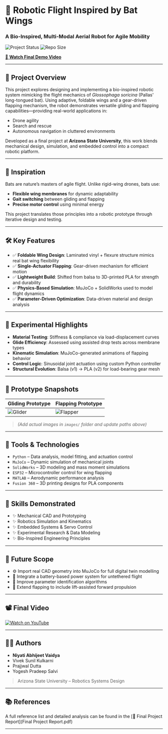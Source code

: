 # 🦇 Robotic Flight Inspired by Bat Wings

### A Bio-Inspired, Multi-Modal Aerial Robot for Agile Mobility

![Project Status](https://img.shields.io/badge/status-Completed-brightgreen)
![Repo Size](https://img.shields.io/github/repo-size/your-username/robotic-bat-flight)

[🎥 **Watch Final Demo Video**](https://youtu.be/ZdsJeafwBmk)

---

## 🚀 Project Overview

This project explores designing and implementing a bio-inspired robotic system mimicking the flight mechanics of *Glossophaga soricina* (Pallas' long-tongued bat). Using adaptive, foldable wings and a gear-driven flapping mechanism, the robot demonstrates versatile gliding and flapping capabilities—providing real-world applications in:

- Drone agility  
- Search and rescue  
- Autonomous navigation in cluttered environments

Developed as a final project at **Arizona State University**, this work blends mechanical design, simulation, and embedded control into a compact robotic platform.

---

## 🧠 Inspiration

Bats are nature’s masters of agile flight. Unlike rigid-wing drones, bats use:
- **Flexible wing membranes** for dynamic adaptability
- **Gait switching** between gliding and flapping
- **Precise motor control** using minimal energy

This project translates those principles into a robotic prototype through iterative design and testing.

---

## 🛠️ Key Features

- ✅ **Foldable Wing Design**: Laminated vinyl + flexure structure mimics real bat wing flexibility
- ✅ **Single-Actuator Flapping**: Gear-driven mechanism for efficient motion
- ✅ **Lightweight Build**: Shifted from balsa to 3D-printed PLA for strength and durability
- ✅ **Physics-Based Simulation**: MuJoCo + SolidWorks used to model flight dynamics
- ✅ **Parameter-Driven Optimization**: Data-driven material and design analysis

---

## 🧪 Experimental Highlights

- **Material Testing**: Stiffness & compliance via load-displacement curves
- **Glide Efficiency**: Assessed using assisted drop tests across membrane types
- **Kinematic Simulation**: MuJoCo-generated animations of flapping behavior
- **Control Logic**: Sinusoidal joint actuation using custom Python controller
- **Structural Evolution**: Balsa (v1) → PLA (v2) for load-bearing gear mesh

---

## 📸 Prototype Snapshots

| Gliding Prototype | Flapping Prototype |
|-------------------|--------------------|
| ![Glider](./images/glider_prototype.jpg) | ![Flapper](./images/flapping_prototype.jpg) |

> _(Add actual images in `images/` folder and update paths above)_

---

## 🔧 Tools & Technologies

- `Python` – Data analysis, model fitting, and actuation control
- `MuJoCo` – Dynamic simulation of mechanical joints
- `SolidWorks` – 3D modeling and mass moment simulations
- `ESP32` – Microcontroller control for wing flapping
- `MATLAB` – Aerodynamic performance analysis
- `Fusion 360` – 3D printing designs for PLA components

---

## 🎯 Skills Demonstrated

- ✨ Mechanical CAD and Prototyping  
- ✨ Robotics Simulation and Kinematics  
- ✨ Embedded Systems & Servo Control  
- ✨ Experimental Research & Data Modeling  
- ✨ Bio-Inspired Engineering Principles

---

## 🔮 Future Scope

- ⚙️ Import real CAD geometry into MuJoCo for full digital twin modelling  
- 🔋 Integrate a battery-based power system for untethered flight  
- 📐 Improve parameter identification algorithms  
- 🚀 Extend flapping to include lift-assisted forward propulsion

---

## 📽️ Final Video

[![Watch on YouTube](https://img.shields.io/badge/Watch-Demo%20Video-red)](https://youtu.be/ZdsJeafwBmk)

---

## 👩‍🔬 Authors

- **Niyati Abhijeet Vaidya**  
- Vivek Sunil Kulkarni  
- Prajjwal Dutta  
- Yogesh Pradeep Salvi  

> Arizona State University – Robotics Systems Design

---

## 📚 References

A full reference list and detailed analysis can be found in the [📄 Final Project Report](Final Project Report.pdf)

---

